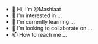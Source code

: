 - 👋 Hi, I’m @Mashiaat
- 👀 I’m interested in ...
- 🌱 I’m currently learning ...
- 💞️ I’m looking to collaborate on ...
- 📫 How to reach me ...

<!---
Mashiaat/Mashiaat is a ✨ special ✨ repository because its `README.md` (this file) appears on your GitHub profile.
You can click the Preview link to take a look at your changes.
--->

